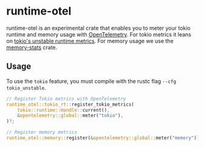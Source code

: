 # runtime-otel

runtime-otel is an experimental crate that enables you to meter your tokio runtime and memory usage with [OpenTelemetry](https://crates.io/crates/opentelemetry).
For tokio metrics it leans on [tokio's unstable runtime metrics](https://docs.rs/tokio/latest/tokio/runtime/struct.RuntimeMetrics.html).
For memory usage we use the [memory-stats](https://crates.io/crates/memory-stats) crate.

## Usage

To use the `tokio` feature, you must compile with the rustc flag `--cfg tokio_unstable`.

```rust
// Register Tokio metrics with OpenTelemetry
runtime_otel::tokio_rt::register_tokio_metrics(
    tokio::runtime::Handle::current(),
    &opentelemetry::global::meter("tokio"),
)?;

// Register memory metrics
runtime_otel::memory::register(&opentelemetry::global::meter("memory"))?;
```
